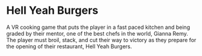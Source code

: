 # Hell Yeah Burgers
A VR cooking game that puts the player in a fast paced kitchen and being graded by their mentor, one of the best chefs in the world, Gianna Remy. The player must broil, stack, and cut their way to victory as they prepare for the opening of their restaurant, Hell Yeah Burgers.
